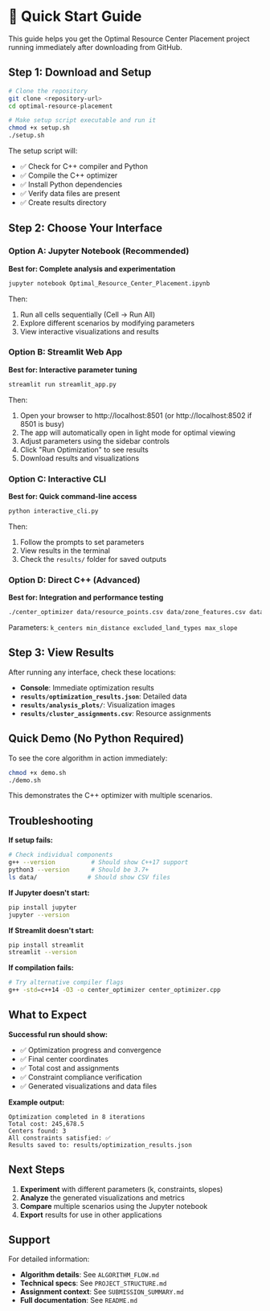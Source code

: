 # 🚀 Quick Start Guide

This guide helps you get the Optimal Resource Center Placement project running immediately after downloading from GitHub.

## Step 1: Download and Setup

```bash
# Clone the repository
git clone <repository-url>
cd optimal-resource-placement

# Make setup script executable and run it
chmod +x setup.sh
./setup.sh
```

The setup script will:

- ✅ Check for C++ compiler and Python
- ✅ Compile the C++ optimizer
- ✅ Install Python dependencies
- ✅ Verify data files are present
- ✅ Create results directory

## Step 2: Choose Your Interface

### Option A: Jupyter Notebook (Recommended)

**Best for: Complete analysis and experimentation**

```bash
jupyter notebook Optimal_Resource_Center_Placement.ipynb
```

Then:

1. Run all cells sequentially (Cell → Run All)
2. Explore different scenarios by modifying parameters
3. View interactive visualizations and results

### Option B: Streamlit Web App

**Best for: Interactive parameter tuning**

```bash
streamlit run streamlit_app.py
```

Then:

1. Open your browser to http://localhost:8501 (or http://localhost:8502 if 8501 is busy)
2. The app will automatically open in light mode for optimal viewing
3. Adjust parameters using the sidebar controls
4. Click "Run Optimization" to see results
5. Download results and visualizations

### Option C: Interactive CLI

**Best for: Quick command-line access**

```bash
python interactive_cli.py
```

Then:

1. Follow the prompts to set parameters
2. View results in the terminal
3. Check the `results/` folder for saved outputs

### Option D: Direct C++ (Advanced)

**Best for: Integration and performance testing**

```bash
./center_optimizer data/resource_points.csv data/zone_features.csv data/road_network.csv 3 2 wetland 25
```

Parameters: `k_centers min_distance excluded_land_types max_slope`

## Step 3: View Results

After running any interface, check these locations:

- **Console**: Immediate optimization results
- **`results/optimization_results.json`**: Detailed data
- **`results/analysis_plots/`**: Visualization images
- **`results/cluster_assignments.csv`**: Resource assignments

## Quick Demo (No Python Required)

To see the core algorithm in action immediately:

```bash
chmod +x demo.sh
./demo.sh
```

This demonstrates the C++ optimizer with multiple scenarios.

## Troubleshooting

**If setup fails:**

```bash
# Check individual components
g++ --version          # Should show C++17 support
python3 --version      # Should be 3.7+
ls data/              # Should show CSV files
```

**If Jupyter doesn't start:**

```bash
pip install jupyter
jupyter --version
```

**If Streamlit doesn't start:**

```bash
pip install streamlit
streamlit --version
```

**If compilation fails:**

```bash
# Try alternative compiler flags
g++ -std=c++14 -O3 -o center_optimizer center_optimizer.cpp
```

## What to Expect

**Successful run should show:**

- ✅ Optimization progress and convergence
- ✅ Final center coordinates
- ✅ Total cost and assignments
- ✅ Constraint compliance verification
- ✅ Generated visualizations and data files

**Example output:**

```
Optimization completed in 8 iterations
Total cost: 245,678.5
Centers found: 3
All constraints satisfied: ✅
Results saved to: results/optimization_results.json
```

## Next Steps

1. **Experiment** with different parameters (k, constraints, slopes)
2. **Analyze** the generated visualizations and metrics
3. **Compare** multiple scenarios using the Jupyter notebook
4. **Export** results for use in other applications

## Support

For detailed information:

- **Algorithm details**: See `ALGORITHM_FLOW.md`
- **Technical specs**: See `PROJECT_STRUCTURE.md`
- **Assignment context**: See `SUBMISSION_SUMMARY.md`
- **Full documentation**: See `README.md`
